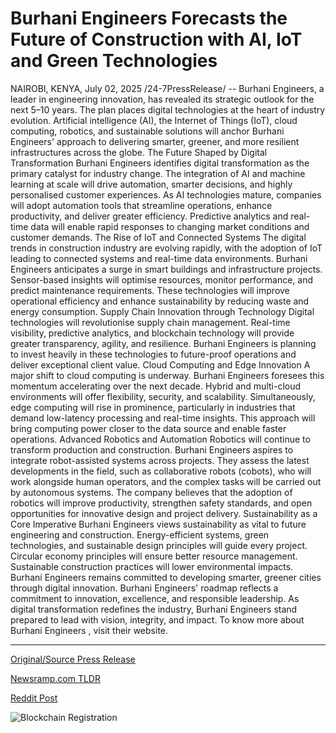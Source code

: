 # Burhani Engineers Forecasts the Future of Construction with AI, IoT and Green Technologies

NAIROBI, KENYA, July 02, 2025 /24-7PressRelease/ -- Burhani Engineers, a leader in engineering innovation, has revealed its strategic outlook for the next 5–10 years. The plan places digital technologies at the heart of industry evolution. Artificial intelligence (AI), the Internet of Things (IoT), cloud computing, robotics, and sustainable solutions will anchor Burhani Engineers' approach to delivering smarter, greener, and more resilient infrastructures across the globe.  The Future Shaped by Digital Transformation Burhani Engineers identifies digital transformation as the primary catalyst for industry change. The integration of AI and machine learning at scale will drive automation, smarter decisions, and highly personalised customer experiences. As AI technologies mature, companies will adopt automation tools that streamline operations, enhance productivity, and deliver greater efficiency. Predictive analytics and real-time data will enable rapid responses to changing market conditions and customer demands.  The Rise of IoT and Connected Systems The digital trends in construction industry are evolving rapidly, with the adoption of IoT leading to connected systems and real-time data environments. Burhani Engineers anticipates a surge in smart buildings and infrastructure projects. Sensor-based insights will optimise resources, monitor performance, and predict maintenance requirements. These technologies will improve operational efficiency and enhance sustainability by reducing waste and energy consumption.  Supply Chain Innovation through Technology Digital technologies will revolutionise supply chain management. Real-time visibility, predictive analytics, and blockchain technology will provide greater transparency, agility, and resilience. Burhani Engineers is planning to invest heavily in these technologies to future-proof operations and deliver exceptional client value.  Cloud Computing and Edge Innovation A major shift to cloud computing is underway. Burhani Engineers foresees this momentum accelerating over the next decade. Hybrid and multi-cloud environments will offer flexibility, security, and scalability. Simultaneously, edge computing will rise in prominence, particularly in industries that demand low-latency processing and real-time insights. This approach will bring computing power closer to the data source and enable faster operations.  Advanced Robotics and Automation  Robotics will continue to transform production and construction. Burhani Engineers aspires to integrate robot-assisted systems across projects. They assess the latest developments in the field, such as collaborative robots (cobots), who will work alongside human operators, and the complex tasks will be carried out by autonomous systems. The company believes that the adoption of robotics will improve productivity, strengthen safety standards, and open opportunities for innovative design and project delivery.  Sustainability as a Core Imperative Burhani Engineers views sustainability as vital to future engineering and construction. Energy-efficient systems, green technologies, and sustainable design principles will guide every project. Circular economy principles will ensure better resource management. Sustainable construction practices will lower environmental impacts. Burhani Engineers remains committed to developing smarter, greener cities through digital innovation.  Burhani Engineers' roadmap reflects a commitment to innovation, excellence, and responsible leadership. As digital transformation redefines the industry, Burhani Engineers stand prepared to lead with vision, integrity, and impact. To know more about Burhani Engineers , visit their website. 

---

[Original/Source Press Release](https://www.24-7pressrelease.com/press-release/524464/burhani-engineers-forecasts-the-future-of-construction-with-ai-iot-and-green-technologies)
                    

[Newsramp.com TLDR](https://newsramp.com/curated-news/burhani-engineers-unveils-digital-focused-future-strategy/37586dbe5e6a9e080e4d91ffdfe1ffc7) 

 



[Reddit Post](https://www.reddit.com/r/newsramp/comments/1lppjtq/burhani_engineers_unveils_digitalfocused_future/) 



![Blockchain Registration](https://cdn.newsramp.app/24-7PressRelease/qrcode/257/2/glee_ntD.webp)